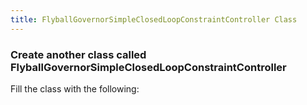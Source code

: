 ```yaml
---
title: FlyballGovernorSimpleClosedLoopConstraintController Class
---
```


### Create another class called FlyballGovernorSimpleClosedLoopConstraintController
   Fill the class with the following:
<pre><code data-url-index="0" data-snippet="multipleportions" data-portions='[["package","private void doConstraint"],["public YoVariableRegistry"]]' id="Controller"></code></pre>

<script src="../snippetautomation/codesnippets.js" sources=Array.of("https://rawgit.com/ihmcrobotics/ihmc-open-robotics-software/develop/example-simulations/src/main/java/us/ihmc/exampleSimulations/flyballGovernor/FlyballGovernorSimpleClosedLoopConstraintController.java")></script>
